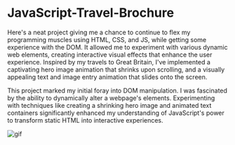 # JavaScript-Travel-Brochure

Here's a neat project giving me a chance to continue to flex my programming muscles using HTML, CSS, and JS, while getting some experience with the DOM. It allowed me to experiment with various dynamic web elements, creating interactive visual effects that enhance the user experience. Inspired by my travels to Great Britain, I've implemented a captivating hero image animation that shrinks upon scrolling, and a visually appealing text and image entry animation that slides onto the screen.

This project marked my initial foray into DOM manipulation. I was fascinated by the ability to dynamically alter a webpage's elements. Experimenting with techniques like creating a shrinking hero image and animated text containers significantly enhanced my understanding of JavaScript's power to transform static HTML into interactive experiences.

![gif](/travel-brochure.gif)